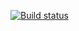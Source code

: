 [![Build status](https://ci.appveyor.com/api/projects/status/6p1b06tulxx71wsf?svg=true)](https://ci.appveyor.com/project/patvit/ci-template-arraybuffer)
